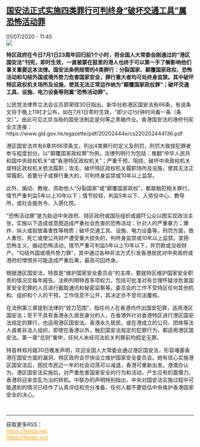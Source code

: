 <!--1593600876000-->
[国安法正式实施四类罪行可判终身“破坏交通工具”属恐怖活动罪](http://www.rfi.fr//cn/%E6%B8%AF%E6%BE%B3%E5%8F%B0/20200701-%E5%9B%BD%E5%AE%89%E6%B3%95%E6%AD%A3%E5%BC%8F%E5%AE%9E%E6%96%BD%E5%9B%9B%E7%B1%BB%E7%BD%AA%E8%A1%8C%E5%8F%AF%E5%88%A4%E7%BB%88%E8%BA%AB-%E7%A0%B4%E5%9D%8F%E4%BA%A4%E9%80%9A%E5%B7%A5%E5%85%B7-%E5%B1%9E%E6%81%90%E6%80%96%E6%B4%BB%E5%8A%A8%E7%BD%AA)
------

<div>01/07/2020 - 11:45</div><img src="https://s.rfi.fr/media/display/8260091a-bb7f-11ea-9785-005056a98db9/w:310/p:16x9/HK0701.jpg"><p><strong>特区政府在今日7月1日23周年回归前1个小时，将全国人大常委会刚通过的“港区国安法”刊宪，即时生效，一直被蒙在鼓里的港人也终于可以第一手了解影响他们事关重要这本法律。国安法条例规管的4类罪行：分裂国家、颠覆国家政权、恐怖活动和勾结外国或境外势力危害国家安全，罪行重大者均可处终身监禁。其中破坏特区政权机关场所及设施，使其无法正常运作纳为“颠覆国家政权罪”；破坏交通工具、设施、电力设备等则属“恐怖活动罪”。</strong></p><div class="t-content__body u-clearfix"><div class="m-interstitial"></div><p>公民党法律界立法会议员郭荣铿30日指出，新华社称港区国安法有66条，有说条文将于晚上11时才公布，如在7月1日零时生效，“即少过1分钟时间看一条（条文）”。由此可见北京当局的国安法制定是何等之黑箱作业。香港国安法的港府刊宪全文连接：https://www.gld.gov.hk/egazette/pdf/20202444e/cs220202444136.pdf</p><p>港区国安法共有6章共66项条文，列出4类罪行的定义及刑罚，刑罚大致按犯罪者参与程度划分。以“颠覆国家政权罪”为例，法律列明行为包括：推翻“中华人民共和国中央政权机关”或“香港特区政权机关”；严重干预、阻挠、破坏中央政权机关或特区政权机关依法履职；攻击、破坏特区政权机关履职场所及设施，使其无法正常履职。首要分子或罪行重大的，可判终身监禁或10年以上监禁。</p><p>此外，煽动、教唆、资助他人“分裂国家”或“颠覆国家政权”，都属触犯相关罪行，情节严重判监5年以上10年以下；情节较轻，判监5年以下、入劳役中心、教导所，或社会服务令、入感化院。</p><p>“恐怖活动罪”是为胁迫中央政府、特区政府或国际组织或威吓公众以图实现政治主张，实施以下造成或意图造成严重社会危害的恐怖活动：针对人的严重暴力；爆炸、纵火或投放毒害性等物质；破坏交通工具、设施、电力设备等。刑罚方面，致人重伤、死亡或使公共财产遭受重大损失的，判终身监禁或10年以上监禁。宣扬恐怖主义、煽动恐怖活动，情节严重可判监5年以上10年以下，并罚款或没收财产。“勾结外国或境外势力罪”，其中通过各种非法方式引发香港居民对中央政府或港府的憎恨并可能造成严重后果，最高可囚终身。</p><p>根据港区国安法，特首是“维护国家安全委员会”的主席，要就特区维护国家安全职责的情况交每年报告。法例列明特首多项权力，包括可批准对有合理怀疑涉危害国家安全犯罪的人员进行截取通讯和秘密监察等。委员会的工作不受特区任何其他机构、组织和个人的干预，工作信息不公开，其决定亦不受司法覆核。</p><p>在法例第三章提到法律的“效力范围”，指任何人在香港内作出国安犯罪，适用港区国安法；至于不具有香港永久居民身分的人，在香港外针对香港特区进行港区国安法规定的罪行，也适用港区国安法。香港永久居民，或在港成立的公司、团体等法人或者非法人组织，即使在香港以外，触犯国安法规定的犯罪行为，都适用港区国安法。第一章“总则”重申，任何人未经司法机关判罪前均假定无罪。</p><p>特首林郑月娥30日晚发声明，欢迎全国人大常委会通过港区国安法，形容堵塞香港在国安方面的漏洞，特区政府会尽快设立维护国家安全委员会。她有信心实施港区国安法后，困扰市民近一年的社会动荡可以减退，香港可重新出发。港澳办认为，港区国安法实施后，对严重危害国家安全的行为和活动，产生应有的震慑力，香港将迎来变乱为治的转机。中联办的声明特别指出，中央对国安法实施过程中可能遇到的情况已经作了认真评估和充分准备，任何人都不要低估中央维护香港国家安全的决心。</p><div class="o-self-promo o-self-promo--nl o-self-promo--hidden" data-selfpromo-newsletter></div><div class="o-self-promo o-self-promo--app o-self-promo--hidden" data-selfpromo-app></div></div><br><hr><div>获取更多RSS：<br><a href="https://feedx.net" style="color:orange" target="_blank">https://feedx.net</a> <br><a href="https://feedx.xyz" style="color:orange" target="_blank">https://feedx.xyz</a><br></div>
